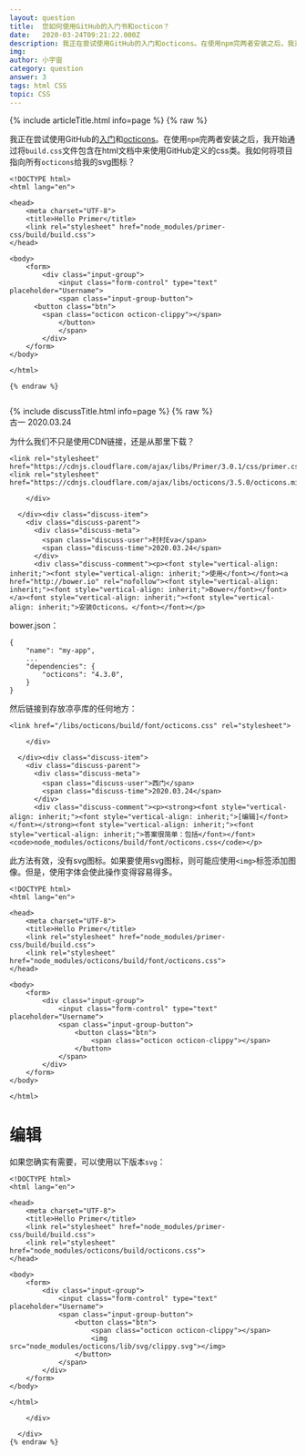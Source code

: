 ```yaml
---
layout: question
title:  您如何使用GitHub的入门书和octicon？
date:   2020-03-24T09:21:22.000Z
description: 我正在尝试使用GitHub的入门和octicons。在使用npm完两者安装之后，我开始通过将build.css文件包含在html文档中来使用GitHub定...
img: 
author: 小宇宙
category: question
answer: 3
tags: html CSS
topic: CSS
---
```

<div class="article-root">
  <div class="article">
    {% include articleTitle.html info=page %}
    {% raw %}
    <div class="article-content"><p><font style="vertical-align: inherit;"><font style="vertical-align: inherit;">我正在尝试使用GitHub的</font></font><a href="https://github.com/primer/primer" rel="noreferrer"><font style="vertical-align: inherit;"><font style="vertical-align: inherit;">入门</font></font></a><font style="vertical-align: inherit;"><font style="vertical-align: inherit;">和</font></font><a href="https://github.com/primer/octicons" rel="noreferrer"><font style="vertical-align: inherit;"><font style="vertical-align: inherit;">octicons</font></font></a><font style="vertical-align: inherit;"><font style="vertical-align: inherit;">。</font><font style="vertical-align: inherit;">在使用</font></font><code>npm</code><font style="vertical-align: inherit;"><font style="vertical-align: inherit;">完两者安装</font><font style="vertical-align: inherit;">之后</font><font style="vertical-align: inherit;">，我开始通过将</font></font><code>build.css</code><font style="vertical-align: inherit;"><font style="vertical-align: inherit;">文件包含在html文档中</font><font style="vertical-align: inherit;">来使用GitHub定义的css类</font><font style="vertical-align: inherit;">。</font><font style="vertical-align: inherit;">我如何将项目指向所有</font></font><code>octicons</code><font style="vertical-align: inherit;"><font style="vertical-align: inherit;">给我</font><font style="vertical-align: inherit;">的svg图标</font><font style="vertical-align: inherit;">？</font></font></p>

<pre><code>&lt;!DOCTYPE html&gt;<font></font>
&lt;html lang="en"&gt;<font></font>
<font></font>
&lt;head&gt;<font></font>
    &lt;meta charset="UTF-8"&gt;<font></font>
    &lt;title&gt;Hello Primer&lt;/title&gt;<font></font>
    &lt;link rel="stylesheet" href="node_modules/primer-css/build/build.css"&gt;<font></font>
&lt;/head&gt;<font></font>
<font></font>
&lt;body&gt;<font></font>
    &lt;form&gt;<font></font>
        &lt;div class="input-group"&gt;<font></font>
            &lt;input class="form-control" type="text" placeholder="Username"&gt;<font></font>
            &lt;span class="input-group-button"&gt;<font></font>
      &lt;button class="btn"&gt;<font></font>
        &lt;span class="octicon octicon-clippy"&gt;&lt;/span&gt;<font></font>
            &lt;/button&gt;<font></font>
            &lt;/span&gt;<font></font>
        &lt;/div&gt;<font></font>
    &lt;/form&gt;<font></font>
&lt;/body&gt;<font></font>
<font></font>
&lt;/html&gt;<font></font>
</code></pre></div>
    {% endraw %}
  </div>
  <p style="height: 0;width:0;overflow: hidden;"> 第3548篇《您如何使用GitHub的入门书和octicon？》来自Winter(https://github.com/aiyld/aiyld.github.io)的站点</p>
  <div class="discuss-wrapper">
    {% include discussTitle.html info=page %}
    {% raw %}
    <div class="discuss-item">
        <div class="discuss-parent">
          <div class="discuss-meta">
            <span class="discuss-user">古一</span>
            <span class="discuss-time">2020.03.24</span>
          </div>
          <div class="discuss-comment"><p><font style="vertical-align: inherit;"><font style="vertical-align: inherit;">为什么我们不只是使用CDN链接，还是从那里下载？</font></font></p>

<pre><code>&lt;link rel="stylesheet" href="https://cdnjs.cloudflare.com/ajax/libs/Primer/3.0.1/css/primer.css"&gt;<font></font>
&lt;link rel="stylesheet" href="https://cdnjs.cloudflare.com/ajax/libs/octicons/3.5.0/octicons.min.css"&gt;<font></font>
</code></pre></div>
        </div>
        
      </div><div class="discuss-item">
        <div class="discuss-parent">
          <div class="discuss-meta">
            <span class="discuss-user">村村Eva</span>
            <span class="discuss-time">2020.03.24</span>
          </div>
          <div class="discuss-comment"><p><font style="vertical-align: inherit;"><font style="vertical-align: inherit;">使用</font></font><a href="http://bower.io" rel="nofollow"><font style="vertical-align: inherit;"><font style="vertical-align: inherit;">Bower</font></font></a><font style="vertical-align: inherit;"><font style="vertical-align: inherit;">安装Octicons。</font></font></p>

<p><font style="vertical-align: inherit;"><font style="vertical-align: inherit;">bower.json：</font></font></p>

<pre><code>{<font></font>
    "name": "my-app",<font></font>
    ...<font></font>
    "dependencies": {   <font></font>
        "octicons": "4.3.0",<font></font>
    }<font></font>
}<font></font>
</code></pre>

<p><font style="vertical-align: inherit;"><font style="vertical-align: inherit;">然后链接到存放凉亭库的任何地方：</font></font></p>

<pre><code>&lt;link href="/libs/octicons/build/font/octicons.css" rel="stylesheet"&gt;
</code></pre></div>
        </div>
        
      </div><div class="discuss-item">
        <div class="discuss-parent">
          <div class="discuss-meta">
            <span class="discuss-user">西门</span>
            <span class="discuss-time">2020.03.24</span>
          </div>
          <div class="discuss-comment"><p><strong><font style="vertical-align: inherit;"><font style="vertical-align: inherit;">[编辑]</font></font></strong><font style="vertical-align: inherit;"><font style="vertical-align: inherit;">答案很简单：包括</font></font><code>node_modules/octicons/build/font/octicons.css</code></p>

<p><font style="vertical-align: inherit;"><font style="vertical-align: inherit;">此方法有效，没有svg图标。</font><font style="vertical-align: inherit;">如果要使用svg图标，则可能应使用</font></font><code>&lt;img&gt;</code><font style="vertical-align: inherit;"><font style="vertical-align: inherit;">标签</font><font style="vertical-align: inherit;">添加图像</font><font style="vertical-align: inherit;">。</font><font style="vertical-align: inherit;">但是，使用字体会使此操作变得容易得多。</font></font></p>

<pre><code>&lt;!DOCTYPE html&gt;<font></font>
&lt;html lang="en"&gt;<font></font>
<font></font>
&lt;head&gt;<font></font>
    &lt;meta charset="UTF-8"&gt;<font></font>
    &lt;title&gt;Hello Primer&lt;/title&gt;<font></font>
    &lt;link rel="stylesheet" href="node_modules/primer-css/build/build.css"&gt;<font></font>
    &lt;link rel="stylesheet" href="node_modules/octicons/build/font/octicons.css"&gt;<font></font>
&lt;/head&gt;<font></font>
<font></font>
&lt;body&gt;<font></font>
    &lt;form&gt;<font></font>
        &lt;div class="input-group"&gt;<font></font>
            &lt;input class="form-control" type="text" placeholder="Username"&gt;<font></font>
            &lt;span class="input-group-button"&gt;<font></font>
                &lt;button class="btn"&gt;<font></font>
                    &lt;span class="octicon octicon-clippy"&gt;&lt;/span&gt;<font></font>
                &lt;/button&gt;<font></font>
            &lt;/span&gt;<font></font>
        &lt;/div&gt;<font></font>
    &lt;/form&gt;<font></font>
&lt;/body&gt;<font></font>
<font></font>
&lt;/html&gt;<font></font>
</code></pre>

<h1><font style="vertical-align: inherit;"><font style="vertical-align: inherit;">编辑</font></font></h1>

<p><font style="vertical-align: inherit;"><font style="vertical-align: inherit;">如果您确实有需要，可以使用以下版本</font></font><code>svg</code><font style="vertical-align: inherit;"><font style="vertical-align: inherit;">：</font></font></p>

<pre><code>&lt;!DOCTYPE html&gt;<font></font>
&lt;html lang="en"&gt;<font></font>
<font></font>
&lt;head&gt;<font></font>
    &lt;meta charset="UTF-8"&gt;<font></font>
    &lt;title&gt;Hello Primer&lt;/title&gt;<font></font>
    &lt;link rel="stylesheet" href="node_modules/primer-css/build/build.css"&gt;<font></font>
    &lt;link rel="stylesheet" href="node_modules/octicons/build/octicons.css"&gt;<font></font>
&lt;/head&gt;<font></font>
<font></font>
&lt;body&gt;<font></font>
    &lt;form&gt;<font></font>
        &lt;div class="input-group"&gt;<font></font>
            &lt;input class="form-control" type="text" placeholder="Username"&gt;<font></font>
            &lt;span class="input-group-button"&gt;<font></font>
                &lt;button class="btn"&gt;<font></font>
                    &lt;span class="octicon octicon-clippy"&gt;&lt;/span&gt;<font></font>
                    &lt;img src="node_modules/octicons/lib/svg/clippy.svg"&gt;&lt;/img&gt;<font></font>
                &lt;/button&gt;<font></font>
            &lt;/span&gt;<font></font>
        &lt;/div&gt;<font></font>
    &lt;/form&gt;<font></font>
&lt;/body&gt;<font></font>
<font></font>
&lt;/html&gt;<font></font>
</code></pre></div>
        </div>
        
      </div>
    {% endraw %}
  </div>
<div>
